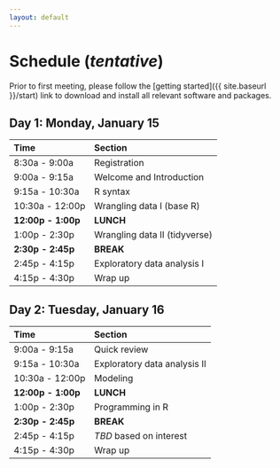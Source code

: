 ```yaml
---
layout: default
---
```


# Schedule (*tentative*)

Prior to first meeting, please follow the [getting
started]({{ site.baseurl }}/start) link to download and install
all relevant software and packages.

## Day 1: Monday, January 15

|Time|Section|  
|:---|:------|  
|8:30a - 9:00a|Registration|  
|9:00a - 9:15a|Welcome and Introduction|  
|9:15a - 10:30a|R syntax|  
|10:30a - 12:00p|Wrangling data I (base R)|  
|**12:00p - 1:00p**|**LUNCH**|  
|1:00p - 2:30p|Wrangling data II (tidyverse)|  
|**2:30p - 2:45p**|**BREAK**|  
|2:45p - 4:15p|Exploratory data analysis I|  
|4:15p - 4:30p|Wrap up|  

## Day 2: Tuesday, January 16

|Time|Section|  
|:---|:------|  
|9:00a - 9:15a|Quick review|  
|9:15a - 10:30a|Exploratory data analysis II|  
|10:30a - 12:00p|Modeling|  
|**12:00p - 1:00p**|**LUNCH**|  
|1:00p - 2:30p|Programming in R|  
|**2:30p - 2:45p**|**BREAK**|  
|2:45p - 4:15p|*TBD* based on interest|  
|4:15p - 4:30p|Wrap up|  

